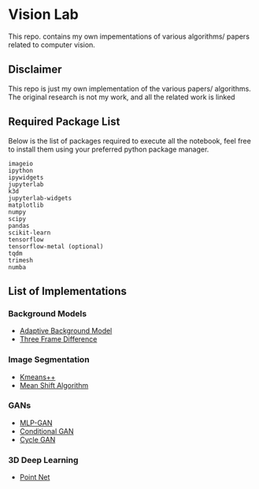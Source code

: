 # Vision Lab

This repo. contains my own impementations of various algorithms/ papers related to computer vision.

## Disclaimer

This repo is just my own implementation of the various papers/ algorithms. The original research is not my work, and all the related work is linked

## Required Package List

Below is the list of packages required to execute all the notebook, feel free to install them using your preferred python package manager.

```
imageio
ipython
ipywidgets
jupyterlab
k3d
jupyterlab-widgets
matplotlib
numpy
scipy
pandas
scikit-learn
tensorflow
tensorflow-metal (optional)
tqdm
trimesh
numba
```

## List of Implementations

### Background Models

* [Adaptive Background Model](./Adaptive_Background.ipynb)
* [Three Frame Difference](./Three_Frame_Diff.ipynb)

### Image Segmentation

* [Kmeans++](./Kmeans++.ipynb)
* [Mean Shift Algorithm](./Mean_Shift.ipynb)

### GANs

* [MLP-GAN](./MLP_GAN.ipynb)
* [Conditional GAN](./Conditional_GAN.ipynb)
* [Cycle GAN](./CycleGAN.ipynb)

### 3D Deep Learning

* [Point Net](./PointNet.ipynb)
